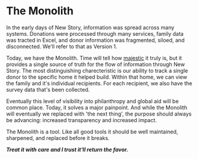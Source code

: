 # The Monolith
In the early days of New Story, information was spread across many systems. Donations were processed through many services, family data was tracted in Excel, and donor information was fragmented, siloed, and disconnected. We'll refer to that as Version 1.

Today, we have the Monolith. Time will tell how [majestic](https://m.signalvnoise.com/the-majestic-monolith-29166d022228) it truly is, but it provides a single source of truth for the flow of information through New Story. The most distinguishing charecteristic is our ability to track a single donor to the specific home it helped build. Within that home, we can view the family and it's individual recipients. For each recipient, we also have the survey data that's been collected.

Eventually this level of visibility into philanthropy and global aid will be common place. Today, it solves a major painpoint. And while the Monolith will eventually we replaced with 'the next thing', the purpose should always be advancing: increased transparency and increased impact.

The Monolith is a tool. Like all good tools it should be well maintained, sharpened, and replaced before it breaks.

_**Treat it with care and I trust it'll return the favor.**_